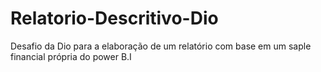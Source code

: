 # Relatorio-Descritivo-Dio
Desafio da Dio para a elaboração de um relatório com base em um saple financial própria do power B.I
